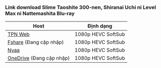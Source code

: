 ### **Link download Slime Taoshite 300-nen, Shiranai Uchi ni Level Max ni Nattemashita Blu-ray**

| Host          | Định dạng          |
| ------------- |:------------------:|
| [TPN Web](https://ddl.tpnteam.workers.dev/0:/Slime%20300/)  | 1080p HEVC SoftSub |
| [Fshare]()  (Đang cập nhập)   	| 1080p HEVC SoftSub |
| [Nyaa](https://nyaa.si/view/1431358)      | 1080p HEVC SoftSub |
| [OneDrive]()  (Đang cập nhập)    | 1080p HEVC SoftSub |
